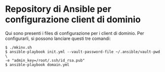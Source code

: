 # Repository di Ansible per configurazione client di dominio #

Qui sono presenti i files di configurazione per i client di dominio.
Per configurarli, si possono lanciare questi tre comandi:

    $ ./mkinv.sh
    $ ansible-playbook init.yml --vault-password-file ~/.ansible/vault-pwd \
	-e "admin_key=/root/.ssh/id_rsa.pub"
    $ ansible-playbook domain.yml
